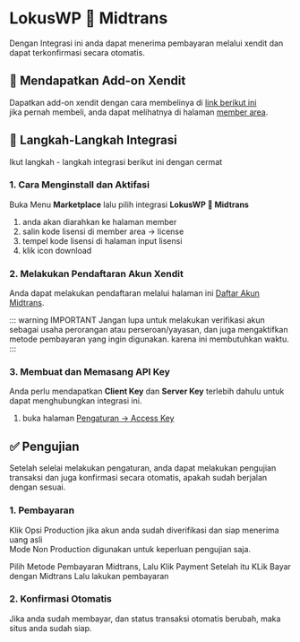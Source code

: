 
# LokusWP 🤝 Midtrans

 <Badge text="Goal"/> Dengan Integrasi ini anda dapat menerima pembayaran melalui xendit dan dapat terkonfirmasi secara otomatis.


## 🛒 Mendapatkan Add-on Xendit
Dapatkan add-on xendit dengan cara membelinya di [link berikut ini](https://lokuswp.id/plugins/midtrans/) \
jika  pernah membeli, anda dapat melihatnya di halaman [member area](https://member.lokuswp.id).


## 👣 Langkah-Langkah Integrasi

Ikut langkah - langkah integrasi berikut ini dengan cermat

### 1. Cara Menginstall dan Aktifasi

Buka Menu **Marketplace** lalu pilih integrasi **LokusWP 🤝 Midtrans**
1. anda akan diarahkan ke halaman member
2. salin kode lisensi di member area -> license
3. tempel kode lisensi di halaman input lisensi
4. klik icon download

### 2. Melakukan Pendaftaran Akun Xendit

Anda dapat melakukan pendaftaran melalui halaman ini [Daftar Akun Midtrans](https://dashboard.midtrans.com/register).


::: warning IMPORTANT
Jangan lupa untuk melakukan verifikasi akun sebagai usaha perorangan atau perseroan/yayasan, dan juga mengaktifkan metode pembayaran yang ingin digunakan. karena ini membutuhkan waktu.
:::

### 3. Membuat dan Memasang API Key

Anda perlu mendapatkan **Client Key** dan **Server Key** terlebih dahulu untuk dapat menghubungkan integrasi ini.
1. buka halaman [Pengaturan -> Access Key](https://dashboard.midtrans.com/settings/config_info)

## ✅ Pengujian

Setelah selelai melakukan pengaturan, anda dapat melakukan pengujian transaksi dan juga konfirmasi
secara otomatis, apakah sudah berjalan dengan sesuai.

### 1. Pembayaran

Klik Opsi Production jika akun anda sudah diverifikasi dan siap menerima uang asli\
Mode Non Production digunakan untuk keperluan pengujian saja.

Pilih Metode Pembayaran Midtrans, Lalu Klik Payment
Setelah itu KLik Bayar dengan Midtrans
Lalu lakukan pembayaran

### 2. Konfirmasi Otomatis

Jika anda sudah membayar, dan status transaksi otomatis berubah, maka
situs anda sudah siap.